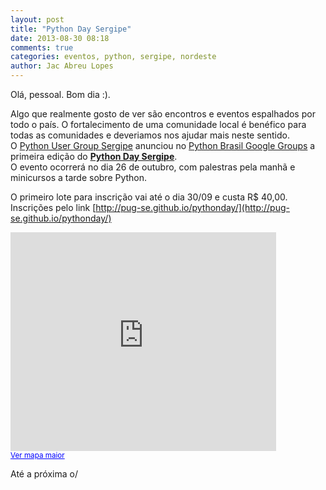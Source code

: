 ```yaml
---
layout: post
title: "Python Day Sergipe"
date: 2013-08-30 08:18
comments: true
categories: eventos, python, sergipe, nordeste
author: Jac Abreu Lopes
---
```


Olá, pessoal. Bom dia :).

Algo que realmente gosto de ver são encontros e eventos espalhados por todo o país. O fortalecimento de uma comunidade local é benéfico para todas as comunidades e deveriamos nos ajudar mais neste sentido.   
O [Python User Group Sergipe](http://pug-se.github.io/) anunciou no [Python Brasil Google Groups](https://groups.google.com/forum/#!forum/python-brasil) a primeira edição do
**[Python Day Sergipe](http://pug-se.github.io/pythonday/)**.  
O evento ocorrerá no dia 26 de outubro, com palestras pela manhã e minicursos a tarde sobre Python.<!-- more -->     

O primeiro lote para inscrição vai até o dia 30/09 e custa R$ 40,00. Inscrições pelo link [http://pug-se.github.io/pythonday/](http://pug-se.github.io/pythonday/)  

<iframe width="425" height="350" frameborder="0" scrolling="no" marginheight="0" marginwidth="0" src="https://maps.google.com.br/maps?f=q&amp;source=s_q&amp;hl=pt&amp;geocode=&amp;q=+Neoworking+Rua+Edson+Ribeiro,+552+-+Salgado+Filho,+Aracaju+-+SE&amp;aq=&amp;sll=-10.931616,-37.055351&amp;sspn=0.008764,0.016512&amp;gl=br&amp;g=R.+Edson+Ribeiro,+552+-+Salgado+Filho,+Aracaju+-+SE,+49020-370&amp;ie=UTF8&amp;hq=Neoworking&amp;hnear=R.+Edson+Ribeiro,+552+-+Salgado+Filho,+Aracaju+-+Sergipe,+49020-370&amp;ll=-10.932532,-37.055919&amp;spn=0.008764,0.016512&amp;t=m&amp;z=14&amp;iwloc=A&amp;cid=11060859093349500951&amp;output=embed"></iframe><br /><small><a href="https://maps.google.com.br/maps?f=q&amp;source=embed&amp;hl=pt&amp;geocode=&amp;q=+Neoworking+Rua+Edson+Ribeiro,+552+-+Salgado+Filho,+Aracaju+-+SE&amp;aq=&amp;sll=-10.931616,-37.055351&amp;sspn=0.008764,0.016512&amp;gl=br&amp;g=R.+Edson+Ribeiro,+552+-+Salgado+Filho,+Aracaju+-+SE,+49020-370&amp;ie=UTF8&amp;hq=Neoworking&amp;hnear=R.+Edson+Ribeiro,+552+-+Salgado+Filho,+Aracaju+-+Sergipe,+49020-370&amp;ll=-10.932532,-37.055919&amp;spn=0.008764,0.016512&amp;t=m&amp;z=14&amp;iwloc=A&amp;cid=11060859093349500951" style="color:#0000FF;text-align:left">Ver mapa maior</a></small>  



Até a próxima o/



